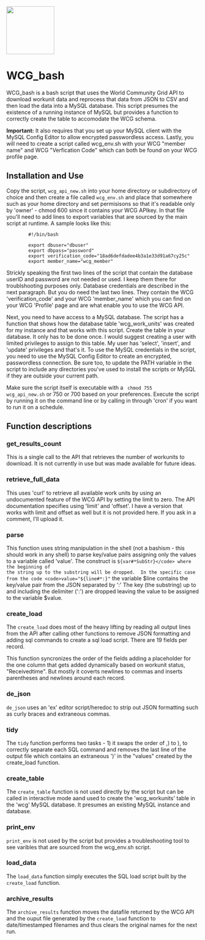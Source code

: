 <img src="https://pbs.twimg.com/profile_images/448919987281866752/T4oA5jtc_400x400.png" width="125px" height="125px">
<h1>WCG_bash</h1> 

WCG_bash is a bash script that uses the World Community Grid API to download workunit data and reprocess that data from
JSON to CSV and then load the data into a MySQL database. This script presumes the existence of a running instance of MySQL but provides a function to correctly create the table to accomodate the WCG schema. 

<b>Important:</b> It also requires that you set up your MySQL client with the MySQL Config Editor to allow encrypted passwordless access.  Lastly, you will need to create a script called wcg_env.sh with your WCG "member name" and WCG "Verfication Code" which can both be found on your WCG profile page.


<h2>Installation and Use</h2>

Copy the script, <code>wcg_api_new.sh</code> into your home directory or subdirectory of choice and then create a file called <code>wcg_env.sh</code> and place that somewhere such as your home directory and set permisisons so that it's readable only by 'owner' - chmod 600 since it contains your WCG APIkey. In that file you'll need to add lines to export variables that are sourced by the main script at runtime. A sample looks like this:
		
			#!/bin/bash
		       
			export dbuser="dbuser"
			export dbpass="password"
			export verification_code="18ad6defdadee4b3a1e33d91a67cy25c"
			export member_name="wcg_member" 

Strickly speaking the first two lines of the script that contain the database userID and password are not needed or used.  I keep them there for troublshooting purposes only. Database credentials are described in the next paragraph.  But you do need the last two lines.  They contain the WCG 'verification_code' and your WCG 'member_name' which you can find on your WCG 'Profile' page and are what enable you to use the WCG API.

Next, you need to have access to a MySQL database. The script has a function that shows how the database table 'wcg_work_units' was created for my instance and that works with this script.  Create the table in your database.  It only has to be done once. I would suggest creating a user with limited privileges to assign to this table.  My user has 'select', 'insert', and 'update' privileges and that's it. To use the MySQL credentials in the script, you need to use the MySQL Config Editor to create an encrypted, passwordless connection.  Be sure too, to update the PATH variable in the script to include any directories you've used to install the scripts or MySQL if they are outside your current path.

Make sure the script itself is executable with a <code> chmod 755 wcg_api_new.sh</code> or 750 or 700 based on your preferences.  Execute the script by running it on the command line or by calling in through 'cron' if you want to run it on a schedule.

<h2>Function descriptions</h2>

<h3>get_results_count</h3>

This is a single call to the API that retrieves the number of workunits to download.  It is not currently in use but was made available for future ideas.

<h3>retrieve_full_data</h3>

This uses 'curl' to retrieve all available work units by using an undocumented feature of the WCG API by setting the limit
to zero.  The API documentation specifies using 'limit' and 'offset'. I have a version that works with limit and offset as well but it is not provided here. If you ask in a comment, I'll upload it.

<h3>parse</h3>

This function uses string manipulation in the shell (not a bashism - this should work in any shell) to parse key/value pairs assigning only the values to a variable called 'value'. The construct is <code>${var#*SubStr}</code> where the beginning of the string up to the substring will be dropped.  In the specific case from the code <code>value="${line#\*:}"</code> the variable $line contains the key/value pair from the JSON separated by ':'  The key (the substring) up to and including the delimiter (':') are dropped leaving the value to be assigned to the variable $value.

<h3>create_load</h3>

The <code>create_load</code> does most of the heavy lifting by reading all output lines from the API after calling other functions to remove JSON formatting and adding sql commands to create a sql load script. There are 19 fields per record.  

This function syncronizes the order of the fields adding a placeholder for the one column that gets added dynamically based on workunit status, "Receivedtime".  But mostly it coverts newlines to commas and inserts parentheses and newlines around each record. 

<h3>de_json</h3>

<code>de_json</code> uses an 'ex' editor script/heredoc to strip out JSON formatting such as curly braces and extraneous commas.

<h3>tidy</h3>

The <code>tidy</code> function performs two tasks - 1) it swaps the order of ,) to ), to correctly separate each SQL command and removes the last line of the output file which contains an extraneous ')' in the "values" created by the create_load function.

<h3>create_table</h3>

The <code>create_table</code> function is not used directly by the script but can be called in interactive mode aand used to create the 'wcg_workunits' table in the 'wcg' MySQL database. It presumes an existing MySQL instance and database.

<h3>print_env</h3>

<code>print_env</code> is not used by the script but provides a troubleshooting tool to see varibles that are sourced from the wcg_env.sh script.

<h3>load_data</h3>

The <code>load_data</code> function simply executes the SQL load script built by the <code>create_load</code> function.

<h3>archive_results</h3>

The <code>archive_results</code> function moves the datafile returned by the WCG API and the ouput file generated by the <code>create_load</code> function to date/timestamped filenames and thus clears the original names for the next run.






